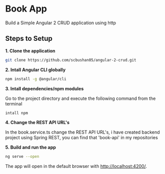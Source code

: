 # Book App

Build a Simple Angular 2 CRUD application using http

## Steps to Setup

**1. Clone the application**

```bash
git clone https://github.com/scbushan05/angular-2-crud.git
```

**2. Intall Angular CLI globally**

```bash
npm install -g @angular/cli
```

**3. Intall dependencies/npm modules**

Go to the project directory and execute the following command from the terminal

```bash
intall npm
```

**4. Change the REST API URL's**

In the book.service.ts change the REST API URL's, i have created backend project using Spring REST, you can find that 'book-api' in my repositories

**5. Build and run the app**

```bash
ng serve --open
```

The app will open in the default browser with <http://localhost:4200/>.



